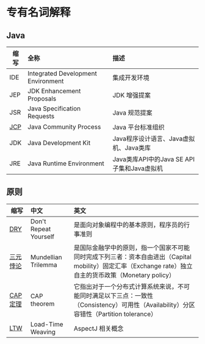 # 专有名词解释

## Java

| 缩写                         | 全称                                 | 描述                               |
|----------------------------|:-----------------------------------|:---------------------------------|
| IDE                        | Integrated Development Environment | 集成开发环境                           |
| JEP                        | JDK Enhancement Proposals          | JDK 增强提案                         |
| JSR                        | Java Specification Requests        | Java 规范提案                        |
| [JCP](https://www.jcp.org) | Java Community Process             | Java 平台标准组织                      |
| JDK                        | Java Development Kit               | Java程序设计语言、Java虚拟机、Java类库        |
| JRE                        | Java Runtime Environment           | Java类库API中的Java SE API子集和Java虚拟机 |

## 原则

| 缩写               | 中文                    | 英文                                                                                                |
|------------------|:----------------------|:--------------------------------------------------------------------------------------------------|
| [DRY][dry]       | Don't Repeat Yourself | 是面向对象编程中的基本原则，程序员的行事准则                                                                            |
| [三元悖论][trilemma] | Mundellian Trilemma   | 是国际金融学中的原则，指一个国家不可能同时完成下列三者：资本自由进出（Capital mobility）固定汇率（Exchange rate）独立自主的货币政策（Monetary policy） |
| [CAP定理][cap]     | CAP theorem           | 它指出对于一个分布式计算系统来说，不可能同时满足以下三点：一致性（Consistency）可用性（Availability）分区容错性（Partition tolerance）          |
| [LTW][ltw]       | Load-Time Weaving     | AspectJ 相关概念                                                                                      |

[//]: # (@formatter:off)
[dry]: https://zh.wikipedia.org/wiki/%E4%B8%80%E6%AC%A1%E4%B8%94%E4%BB%85%E4%B8%80%E6%AC%A1
[trilemma]: https://zh.wikipedia.org/wiki/%E4%B8%89%E5%85%83%E6%82%96%E8%AE%BA
[cap]: https://zh.wikipedia.org/wiki/CAP%E5%AE%9A%E7%90%86
[ltw]: https://www.eclipse.org/aspectj/doc/released/devguide/ltw.html
